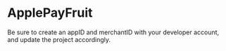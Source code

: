 # ApplePayFruit

Be sure to create an appID and merchantID with your developer account, and update the project accordingly.
